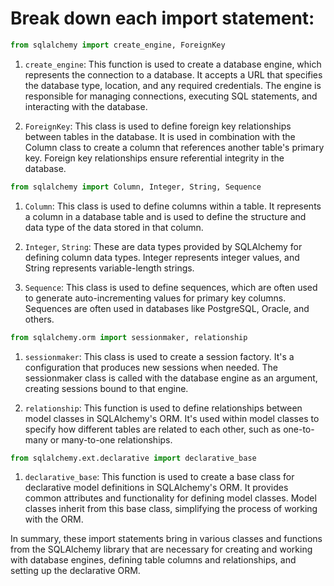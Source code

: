 # Break down each import statement:

```python
from sqlalchemy import create_engine, ForeignKey
```
1. `create_engine`: This function is used to create a database engine, which represents the connection to a database. It accepts a URL that specifies the database type, location, and any required credentials. The engine is responsible for managing connections, executing SQL statements, and interacting with the database.

1. `ForeignKey`: This class is used to define foreign key relationships between tables in the database. It is used in combination with the Column class to create a column that references another table's primary key. Foreign key relationships ensure referential integrity in the database.

```python
from sqlalchemy import Column, Integer, String, Sequence
```
1. `Column`: This class is used to define columns within a table. It represents a column in a database table and is used to define the structure and data type of the data stored in that column.

1. `Integer`, `String`: These are data types provided by SQLAlchemy for defining column data types. Integer represents integer values, and String represents variable-length strings.

1. `Sequence`: This class is used to define sequences, which are often used to generate auto-incrementing values for primary key columns. Sequences are often used in databases like PostgreSQL, Oracle, and others.

```python
from sqlalchemy.orm import sessionmaker, relationship
```
1. `sessionmaker`: This class is used to create a session factory. It's a configuration that produces new sessions when needed. The sessionmaker class is called with the database engine as an argument, creating sessions bound to that engine.

1. `relationship`: This function is used to define relationships between model classes in SQLAlchemy's ORM. It's used within model classes to specify how different tables are related to each other, such as one-to-many or many-to-one relationships.

```python
from sqlalchemy.ext.declarative import declarative_base
```
1. `declarative_base`: This function is used to create a base class for declarative model definitions in SQLAlchemy's ORM. It provides common attributes and functionality for defining model classes. Model classes inherit from this base class, simplifying the process of working with the ORM.


In summary, these import statements bring in various classes and functions from the SQLAlchemy library that are necessary for creating and working with database engines, defining table columns and relationships, and setting up the declarative ORM.